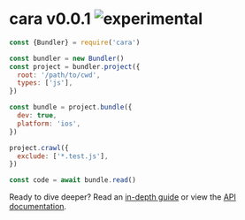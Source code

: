 
# cara v0.0.1 ![experimental](https://img.shields.io/badge/stability-experimental-EC5315.svg?style=flat)

```js
const {Bundler} = require('cara')

const bundler = new Bundler()
const project = bundler.project({
  root: '/path/to/cwd',
  types: ['js'],
})

const bundle = project.bundle({
  dev: true,
  platform: 'ios',
})

project.crawl({
  exclude: ['*.test.js'],
})

const code = await bundle.read()
```

Ready to dive deeper? Read an [in-depth guide]() or view the [API documentation]().
